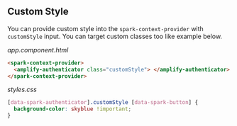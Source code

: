 ## Custom Style

You can provide custom style into the `spark-context-provider` with `customStyle` input. You can target custom classes too like example below.

_app.component.html_

```html
<spark-context-provider>
  <amplify-authenticator class="customStyle"> </amplify-authenticator>
</spark-context-provider>
```

_styles.css_

```css
[data-spark-authenticator].customStyle [data-spark-button] {
  background-color: skyblue !important;
}
```

<br />
